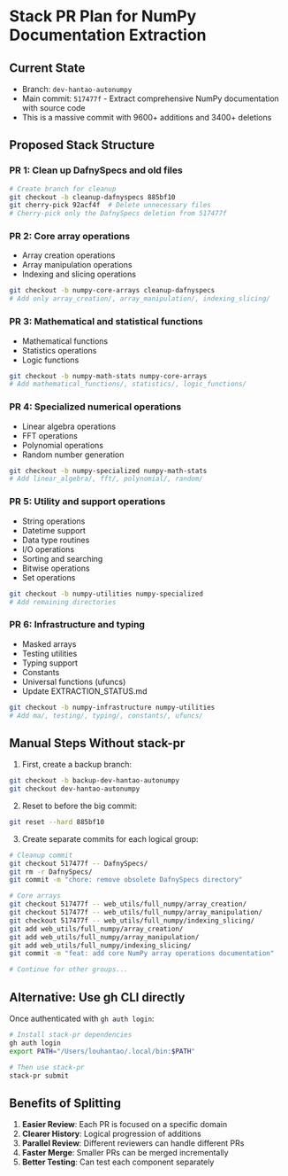 # Stack PR Plan for NumPy Documentation Extraction

## Current State
- Branch: `dev-hantao-autonumpy`
- Main commit: `517477f` - Extract comprehensive NumPy documentation with source code
- This is a massive commit with 9600+ additions and 3400+ deletions

## Proposed Stack Structure

### PR 1: Clean up DafnySpecs and old files
```bash
# Create branch for cleanup
git checkout -b cleanup-dafnyspecs 885bf10
git cherry-pick 92acf4f  # Delete unnecessary files
# Cherry-pick only the DafnySpecs deletion from 517477f
```

### PR 2: Core array operations
- Array creation operations
- Array manipulation operations
- Indexing and slicing operations
```bash
git checkout -b numpy-core-arrays cleanup-dafnyspecs
# Add only array_creation/, array_manipulation/, indexing_slicing/
```

### PR 3: Mathematical and statistical functions
- Mathematical functions
- Statistics operations
- Logic functions
```bash
git checkout -b numpy-math-stats numpy-core-arrays
# Add mathematical_functions/, statistics/, logic_functions/
```

### PR 4: Specialized numerical operations
- Linear algebra operations
- FFT operations
- Polynomial operations
- Random number generation
```bash
git checkout -b numpy-specialized numpy-math-stats
# Add linear_algebra/, fft/, polynomial/, random/
```

### PR 5: Utility and support operations
- String operations
- Datetime support
- Data type routines
- I/O operations
- Sorting and searching
- Bitwise operations
- Set operations
```bash
git checkout -b numpy-utilities numpy-specialized
# Add remaining directories
```

### PR 6: Infrastructure and typing
- Masked arrays
- Testing utilities
- Typing support
- Constants
- Universal functions (ufuncs)
- Update EXTRACTION_STATUS.md
```bash
git checkout -b numpy-infrastructure numpy-utilities
# Add ma/, testing/, typing/, constants/, ufuncs/
```

## Manual Steps Without stack-pr

1. First, create a backup branch:
```bash
git checkout -b backup-dev-hantao-autonumpy
git checkout dev-hantao-autonumpy
```

2. Reset to before the big commit:
```bash
git reset --hard 885bf10
```

3. Create separate commits for each logical group:
```bash
# Cleanup commit
git checkout 517477f -- DafnySpecs/
git rm -r DafnySpecs/
git commit -m "chore: remove obsolete DafnySpecs directory"

# Core arrays
git checkout 517477f -- web_utils/full_numpy/array_creation/
git checkout 517477f -- web_utils/full_numpy/array_manipulation/
git checkout 517477f -- web_utils/full_numpy/indexing_slicing/
git add web_utils/full_numpy/array_creation/
git add web_utils/full_numpy/array_manipulation/
git add web_utils/full_numpy/indexing_slicing/
git commit -m "feat: add core NumPy array operations documentation"

# Continue for other groups...
```

## Alternative: Use gh CLI directly

Once authenticated with `gh auth login`:

```bash
# Install stack-pr dependencies
gh auth login
export PATH="/Users/louhantao/.local/bin:$PATH"

# Then use stack-pr
stack-pr submit
```

## Benefits of Splitting

1. **Easier Review**: Each PR is focused on a specific domain
2. **Clearer History**: Logical progression of additions
3. **Parallel Review**: Different reviewers can handle different PRs
4. **Faster Merge**: Smaller PRs can be merged incrementally
5. **Better Testing**: Can test each component separately